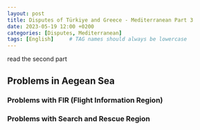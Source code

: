 ```yaml
---
layout: post
title: Disputes of Türkiye and Greece - Mediterranean Part 3
date: 2023-05-19 12:00 +0200
categories: [Disputes, Mediterranean]
tags: [English]     # TAG names should always be lowercase
---
```


read the second part

## Problems in Aegean Sea

### Problems with FIR (Flight Information Region)

### Problems with Search and Rescue Region
